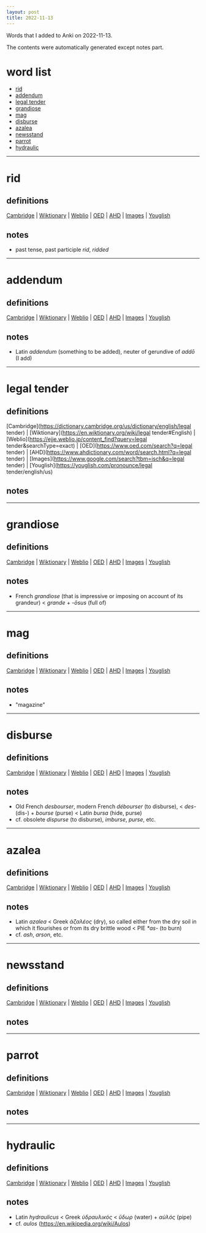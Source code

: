 ```yaml
---
layout: post
title: 2022-11-13
---
```


Words that I added to Anki on 2022-11-13.

The contents were automatically generated except notes part.
# word list
- [rid](#rid)
- [addendum](#addendum)
- [legal tender](#legal-tender)
- [grandiose](#grandiose)
- [mag](#mag)
- [disburse](#disburse)
- [azalea](#azalea)
- [newsstand](#newsstand)
- [parrot](#parrot)
- [hydraulic](#hydraulic)

---

# rid
## definitions
[Cambridge](https://dictionary.cambridge.org/us/dictionary/english/rid)
|
[Wiktionary](https://en.wiktionary.org/wiki/rid#English)
|
[Weblio](https://ejje.weblio.jp/content_find?query=rid&searchType=exact)
|
[OED](https://www.oed.com/search?q=rid)
|
[AHD](https://www.ahdictionary.com/word/search.html?q=rid)
|
[Images](https://www.google.com/search?tbm=isch&q=rid)
|
[Youglish](https://youglish.com/pronounce/rid/english/us)

## notes
- past tense, past participle *rid*, *ridded*

---

# addendum
## definitions
[Cambridge](https://dictionary.cambridge.org/us/dictionary/english/addendum)
|
[Wiktionary](https://en.wiktionary.org/wiki/addendum#English)
|
[Weblio](https://ejje.weblio.jp/content_find?query=addendum&searchType=exact)
|
[OED](https://www.oed.com/search?q=addendum)
|
[AHD](https://www.ahdictionary.com/word/search.html?q=addendum)
|
[Images](https://www.google.com/search?tbm=isch&q=addendum)
|
[Youglish](https://youglish.com/pronounce/addendum/english/us)

## notes
- Latin *addendum* (something to be added), neuter of gerundive of *addō* (I add)

---

# legal tender
## definitions
[Cambridge](https://dictionary.cambridge.org/us/dictionary/english/legal tender)
|
[Wiktionary](https://en.wiktionary.org/wiki/legal tender#English)
|
[Weblio](https://ejje.weblio.jp/content_find?query=legal tender&searchType=exact)
|
[OED](https://www.oed.com/search?q=legal tender)
|
[AHD](https://www.ahdictionary.com/word/search.html?q=legal tender)
|
[Images](https://www.google.com/search?tbm=isch&q=legal tender)
|
[Youglish](https://youglish.com/pronounce/legal tender/english/us)

## notes

---

# grandiose
## definitions
[Cambridge](https://dictionary.cambridge.org/us/dictionary/english/grandiose)
|
[Wiktionary](https://en.wiktionary.org/wiki/grandiose#English)
|
[Weblio](https://ejje.weblio.jp/content_find?query=grandiose&searchType=exact)
|
[OED](https://www.oed.com/search?q=grandiose)
|
[AHD](https://www.ahdictionary.com/word/search.html?q=grandiose)
|
[Images](https://www.google.com/search?tbm=isch&q=grandiose)
|
[Youglish](https://youglish.com/pronounce/grandiose/english/us)

## notes
- French *grandiose* (that is impressive or imposing on account of its grandeur) &lt; *grande* + *-ōsus* (full of)

---

# mag
## definitions
[Cambridge](https://dictionary.cambridge.org/us/dictionary/english/mag)
|
[Wiktionary](https://en.wiktionary.org/wiki/mag#English)
|
[Weblio](https://ejje.weblio.jp/content_find?query=mag&searchType=exact)
|
[OED](https://www.oed.com/search?q=mag)
|
[AHD](https://www.ahdictionary.com/word/search.html?q=mag)
|
[Images](https://www.google.com/search?tbm=isch&q=mag)
|
[Youglish](https://youglish.com/pronounce/mag/english/us)

## notes
- "magazine"

---

# disburse
## definitions
[Cambridge](https://dictionary.cambridge.org/us/dictionary/english/disburse)
|
[Wiktionary](https://en.wiktionary.org/wiki/disburse#English)
|
[Weblio](https://ejje.weblio.jp/content_find?query=disburse&searchType=exact)
|
[OED](https://www.oed.com/search?q=disburse)
|
[AHD](https://www.ahdictionary.com/word/search.html?q=disburse)
|
[Images](https://www.google.com/search?tbm=isch&q=disburse)
|
[Youglish](https://youglish.com/pronounce/disburse/english/us)

## notes
- Old French *desbourser*,  modern French *débourser* (to disburse), &lt; *des-* (dis-) + *bourse* (purse) &lt; Latin *bursa* (hide, purse)
- cf. obsolete *dispurse* (to disburse), *imburse*, *purse*, etc.

---

# azalea
## definitions
[Cambridge](https://dictionary.cambridge.org/us/dictionary/english/azalea)
|
[Wiktionary](https://en.wiktionary.org/wiki/azalea#English)
|
[Weblio](https://ejje.weblio.jp/content_find?query=azalea&searchType=exact)
|
[OED](https://www.oed.com/search?q=azalea)
|
[AHD](https://www.ahdictionary.com/word/search.html?q=azalea)
|
[Images](https://www.google.com/search?tbm=isch&q=azalea)
|
[Youglish](https://youglish.com/pronounce/azalea/english/us)

## notes
- Latin *azalea* &lt; Greek *ἀζαλέος* (dry), so called either from the dry soil in which it flourishes or from its dry brittle wood &lt; PIE *\*as-* (to burn)
- cf. *ash*, *arson*, etc.

---

# newsstand
## definitions
[Cambridge](https://dictionary.cambridge.org/us/dictionary/english/newsstand)
|
[Wiktionary](https://en.wiktionary.org/wiki/newsstand#English)
|
[Weblio](https://ejje.weblio.jp/content_find?query=newsstand&searchType=exact)
|
[OED](https://www.oed.com/search?q=newsstand)
|
[AHD](https://www.ahdictionary.com/word/search.html?q=newsstand)
|
[Images](https://www.google.com/search?tbm=isch&q=newsstand)
|
[Youglish](https://youglish.com/pronounce/newsstand/english/us)

## notes

---

# parrot
## definitions
[Cambridge](https://dictionary.cambridge.org/us/dictionary/english/parrot)
|
[Wiktionary](https://en.wiktionary.org/wiki/parrot#English)
|
[Weblio](https://ejje.weblio.jp/content_find?query=parrot&searchType=exact)
|
[OED](https://www.oed.com/search?q=parrot)
|
[AHD](https://www.ahdictionary.com/word/search.html?q=parrot)
|
[Images](https://www.google.com/search?tbm=isch&q=parrot)
|
[Youglish](https://youglish.com/pronounce/parrot/english/us)

## notes

---

# hydraulic
## definitions
[Cambridge](https://dictionary.cambridge.org/us/dictionary/english/hydraulic)
|
[Wiktionary](https://en.wiktionary.org/wiki/hydraulic#English)
|
[Weblio](https://ejje.weblio.jp/content_find?query=hydraulic&searchType=exact)
|
[OED](https://www.oed.com/search?q=hydraulic)
|
[AHD](https://www.ahdictionary.com/word/search.html?q=hydraulic)
|
[Images](https://www.google.com/search?tbm=isch&q=hydraulic)
|
[Youglish](https://youglish.com/pronounce/hydraulic/english/us)

## notes
- Latin *hydraulicus* &lt; Greek *ὑδραυλικός* &lt; *ὕδωρ* (water) + *αὐλός* (pipe)
- cf. *aulos* (<https://en.wikipedia.org/wiki/Aulos>)

